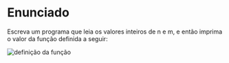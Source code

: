 # Enunciado

Escreva um programa que leia os valores inteiros de n e m, e então imprima o valor da função definida a seguir:

![definição da função](https://www.imagemhost.com.br/images/2021/12/13/Captura-de-tela-2021-12-13-200718.png)